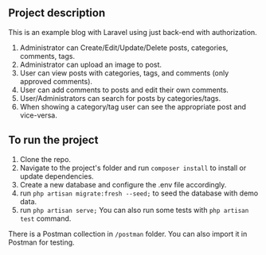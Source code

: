 ## Project description

This is an example blog with Laravel using just back-end with authorization.

1. Administrator can Create/Edit/Update/Delete posts, categories, comments, tags.
2. Administrator can upload an image to post.
3. User can view posts with categories, tags, and comments (only approved comments).
4. User can add comments to posts and edit their own comments. 
5. User/Administrators can search for posts by categories/tags.
6. When showing a category/tag user can see the appropriate post and vice-versa.

## To run the project

1. Clone the repo.
2. Navigate to the project's folder and run `composer install` to install or update dependencies.
3. Create a new database and configure the .env file accordingly.
4. run `php artisan migrate:fresh --seed;` to seed the database with demo data.
5. run `php artisan serve;`
You can also run some tests with `php artisan test` command.

There is a Postman collection in `/postman` folder. You can also import it in Postman for testing.
